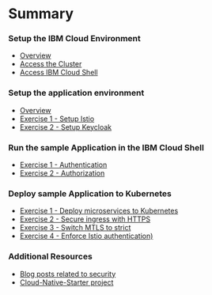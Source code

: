 # Summary

<!-- Rules of SUMMARY.md are here: https://docs.gitbook.com/integrations/github/content-configuration#summary -->
<!-- All headings MUST be THREE hashmarks (###) -->
<!-- Indented bullets (4 spaces) will make the first line be a section -->

### Setup the IBM Cloud Environment

* [Overview](pre-work/README.md)
* [Access the Cluster](pre-work/CLOUD_ACCOUNT.md)
* [Access IBM Cloud Shell](pre-work/CLOUD_SHELL.md)

### Setup the application environment

* [Overview](app-env-exercise-01/README.md)
* [Exercise 1 - Setup Istio](app-env-exercise-01/SETUP_ISTIO.md)
* [Exercise 2 - Setup Keycloak](app-env-exercise-01/SETUP_KEYCLOAK.md)

### Run the sample Application in the IBM Cloud Shell 

* [Exercise 1 - Authentication](exercise-01/README.md) 
* [Exercise 2 - Authorization ](exercise-01/README.md)

### Deploy sample Application to Kubernetes

* [Exercise 1 - Deploy microservices to Kubernetes](exercise-01/README.md)
* [Exercise 2 - Secure ingress with HTTPS](exercise-01/README.md)
* [Exercise 3 - Switch MTLS to strict ](exercise-01/README.md)
* [Exercise 4 - Enforce Istio authentication)](exercise-01/README.md)

### Additional Resources

* [Blog posts related to security]()
* [Cloud-Native-Starter project](https://github.com/IBM/cloud-native-starter)


